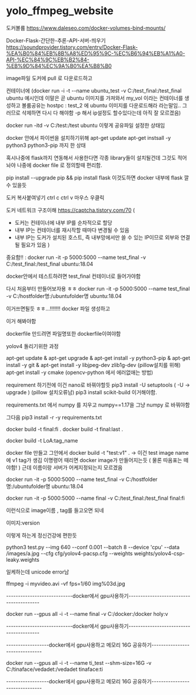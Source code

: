 # yolo_ffmpeg_website


도커볼륨
https://www.daleseo.com/docker-volumes-bind-mounts/

Docker-Flask-간단한-추론-API-서버-띄우기
https://soundprovider.tistory.com/entry/Docker-Flask-%EA%B0%84%EB%8B%A8%ED%95%9C-%EC%B6%94%EB%A1%A0-API-%EC%84%9C%EB%B2%84-%EB%9D%84%EC%9A%B0%EA%B8%B0



image파일 도커에 pull 로 다운로드하고

컨테이너에 
(docker run -i -t --name ubuntu_test -v C:/test_final:/test_final ubuntu
예시인데 이말은 곧 ubuntu 이미지를 가져와서 my_vol 이라는 컨테이너를 생성하고 볼륨공유는 hostpc : test_2 에 ubuntu 이미지를 다운로드해라 라는말임.. 그러므로 삭제하면 다시 다 해야함 -p 해서 ip설정도 할수있다는데 아직 잘 모르겠음)

docker run -itd -v C:/test:/test ubuntu
이렇게 공유파일 설정한 상태임

docker 안에서 파이썬을 설치하기위해 
apt-get update
apt-get instsall -y python3 python3-pip
까지 한 상태

혹시나중에 flask까지 연동해서 사용한다면 
각종 library들이 설치될건데 그것도 적어놔야 나중에 docker file 로 정의할때 편리함.

pip install --upgrade pip && pip install flask
이것도하면 docker 내부에 flask 깔 수 있을듯

도커 복사붙여넣기 ctrl c ctrl v 마우스 우클릭





도커 네트워크 구조이해
https://captcha.tistory.com/70
(
- 도커는 컨테이너에 내부 IP를 순차적으로 할당
- 내부 IP는 컨테이너를 재시작할 때마다 변경될 수 있음
- 내부 IP는 도커가 설치된 호스트, 즉 내부망에서만 쓸 수 있는 IP이므로 외부와 연결될 필요가 있음 )



중요함!! : docker run -it -p 5000:5000 --name test_final -v C:/test_final:/test_final ubuntu:18.04

docker안에서 테스트하려면 test_final 컨테이너로 들어가야함

다시 처음부터 만들어보자용 ㅎㅎ
docker run -it -p 5000:5000 --name test_final -v C:/hostfolder명:/ubuntufolder명 ubuntu:18.04

이거쓰면될듯 ㅎㅎ...!!!!!!!
docker 파일 생성하고


이거 해봐야함

dockerfile 만드려면 파일명또한 dockerfile이여야함


yolov4 돌리기위한 과정

apt-get update &
apt-get upgrade &
apt-get install -y python3-pip &
apt-get install -y git &
apt-get install -y libjpeg-dev zlib1g-dev
(pillow설치를 위해)
apt-get install -y cmake
(opencv-python 에서 에러없애는 방법)

requirement 하기전에
이건 nano로 바꿔야할듯
pip3 install -U setuptools
( -U -> upgrade )
(pillow 설치오류남)
pip3 install scikit-build 이거해야함.

requirements.txt 에서 numpy 를 지우고 numpy==1.17을 그냥 numpy 로 바꿔야함

그다음
pip3 install -r -y requirements.txt




docker build -t final:fi .
docker build -t final:last .

docker build -t LoA:tag_name

docker file 만들고 그안에서 
docker build -t "test:v1" .
-> 이건 test image name에 v1 tag가 생김
이명령어 때리면 docker image가 만들어지는듯 ( 물론 따옴표는 떼야함! )
근데 이름이랑 서버가 어케지정되는지 모르겠음

docker run -it -p 5000:5000 --name test_final -v C:/hostfolder명:/ubuntufolder명 ubuntu:18.04

docker run -it -p 5000:5000 --name final -v C:/test_final:/test_final final:fi

이런식으로 image이름 , tag를 들고오면 되네



이미지:version

이렇게 하는게 정신건강에 편한듯


python3 test.py --img 640 --conf 0.001 --batch 8 --device 'cpu' --data /images/a.jpg --cfg cfg/yolov4-pacsp.cfg --weights weights/yolov4-csp-leaky.weights

일케하는데 unicode error남



ffmpeg -i myvideo.avi -vf fps=1/60 img%03d.jpg



----------------------------docker에서 gpu사용하기----------------------------------------

docker run --gpus all -i -t  --name final -v C:/docker:/docker holy:v

----------------------------docker에서 gpu사용하기----------------------------------------



------------------docker에서 gpu사용하고 메모리 16G 공유하기-------------------------------

docker run --gpus all -i -t  --name ti_test --shm-size=16G -v C:/tinaface/vedadet:/vedadet tinaface:ti

------------------docker에서 gpu사용하고 메모리 16G 공유하기-------------------------------
